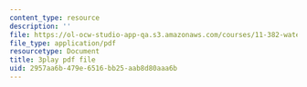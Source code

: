 ```yaml
---
content_type: resource
description: ''
file: https://ol-ocw-studio-app-qa.s3.amazonaws.com/courses/11-382-water-diplomacy-spring-2021/2957aa6b479e6516bb25aab8d80aaa6b_oqOtuChgsz4.pdf
file_type: application/pdf
resourcetype: Document
title: 3play pdf file
uid: 2957aa6b-479e-6516-bb25-aab8d80aaa6b
---
```

